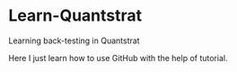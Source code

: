 # Learn-Quantstrat
Learning back-testing in Quantstrat 

Here I just learn how to use GitHub with the help of tutorial.
